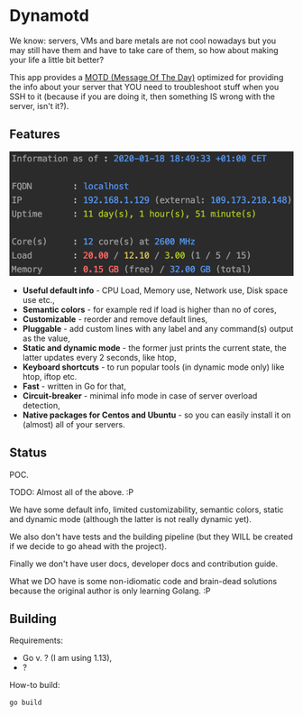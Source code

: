 # Dynamotd

We know: servers, VMs and bare metals are not cool nowadays but you may still have them and have to
take care of them, so how about making your life a little bit better?
 
This app provides a [MOTD (Message Of The Day)](https://en.wikipedia.org/wiki/Motd_(Unix)) optimized for 
providing the info about your server that YOU need to troubleshoot stuff when you SSH to it (because if you are doing
it, then something IS wrong with the server, isn't it?).   

## Features

![Dynamotd](dynamotd.png)

* **Useful default info** - CPU Load, Memory use, Network use, Disk space use etc.,
* **Semantic colors** - for example red if load is higher than no of cores,
* **Customizable** - reorder and remove default lines,
* **Pluggable** - add custom lines with any label and any command(s) output as the value,
* **Static and dynamic mode** - the former just prints the current state, the latter updates every 2 seconds,
  like htop,
* **Keyboard shortcuts** - to run popular tools (in dynamic mode only) like htop, iftop etc.
* **Fast** - written in Go for that,
* **Circuit-breaker** - minimal info mode in case of server overload detection,
* **Native packages for Centos and Ubuntu** - so you can easily install it on (almost) all of your servers.

## Status

POC.

TODO: Almost all of the above. :P

We have some default info, limited customizability, semantic colors, static and dynamic mode (although the latter is
not really dynamic yet).

We also don't have tests and the building pipeline (but they WILL be created if we decide to go ahead with the project).

Finally we don't have user docs, developer docs and contribution guide.

What we DO have is some non-idiomatic code and brain-dead solutions because the original author is only learning Golang.
:P

## Building

Requirements:
* Go v. ? (I am using 1.13),
* ?

How-to build:
```
go build
```
